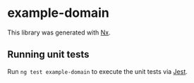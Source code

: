 # example-domain

This library was generated with [Nx](https://nx.dev).

## Running unit tests

Run `ng test example-domain` to execute the unit tests via [Jest](https://jestjs.io).
